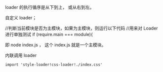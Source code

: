 loader 的执行循序是从下到上， 或从右到左。

自定义 loader；

//判断当前模块是否为主模块，如果为主模块，则运行以下代码
//用来对 Loader 进行单独测试
if (require.main === module){

即 node index.js ， 这个 index.js 就是一个主模块。

内联调用 loader

`import 'style-loader!css-loader!./index.css'`
